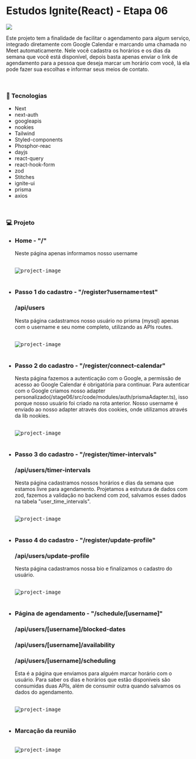 <h1>Estudos Ignite(React) - Etapa 06</h1>

<img src="./readme/project.jpg" />

<br>

<p>
Este projeto tem a finalidade de facilitar o agendamento para algum serviço, integrado diretamente com Google Calendar e marcando uma chamada no Meet automaticamente. Nele você cadastra os horários e os dias da semana que você está disponível, depois basta apenas enviar o link de agendamento para 
a pessoa que deseja marcar um horário com você, lá ela pode fazer sua escolhas e informar seus meios de contato.
</p>

<br>
<h3>🚀 Tecnologias</h3>
<ul>
    <li>Next</li>
    <li>next-auth</li>
    <li>googleapis</li>
    <li>nookies</li>
    <li>Tailwind</li>
    <li>Styled-components</li>
    <li>Phosphor-reac</li>
    <li>dayjs</li>
    <li>react-query</li>
    <li>react-hook-form</li>
    <li>zod</li>
    <li>Stitches</li>
    <li>ignite-ui</li>
    <li>prisma</li>
    <li>axios</li>
</ul>

<br>
<h3>💻 Projeto</h3>

<ul>

<li>
<h3>Home - "/"</h3>
<p>
Neste página apenas informamos nosso username
</p>
<br>
<kbd><img src="./readme/pages/home.gif" alt="project-image"></kbd>
</li>

<br>
<li>
<h3>Passo 1 do cadastro - "/register?username=test"</h3>
<h3><strong>/api/users</strong></h3>
<p>
Nesta página cadastramos nosso usuário no prisma (mysql) apenas com o username e seu nome completo, utilizando as APIs routes.
</p>
<br>
<kbd><img src="./readme/pages/register.gif" alt="project-image"></kbd>
</li>


<br>
<li>
<h3>Passo 2 do cadastro - "/register/connect-calendar"</h3>
<p>
Nesta página fazemos a autenticação com o Google, a permissão de acesso ao Google Calendar é obrigatória para continuar. Para autenticar com o Google criamos
nosso adapter personalizado(/stage06/src/code/modules/auth/prismaAdapter.ts), isso porque nosso usuário foi criado na rota anterior. Nosso username é enviado
ao nosso adapter através dos cookies, onde utilizamos através da lib nookies.
</p>
<br>
<kbd><img src="./readme/pages/register__connect-calendar.gif" alt="project-image"></kbd>
</li>


<br>
<li>
<h3>Passo 3 do cadastro - "/register/timer-intervals"</h3>
<h3><strong>/api/users/timer-intervals</strong></h3>
<p>
Nesta página cadastramos nossos horários e dias da semana que estamos livre para agendamento. Projetamos a estrutura de dados com zod, fazemos a validação no
backend com zod, salvamos esses dados na tabela "user_time_intervals".
</p>
<br>
<kbd><img src="./readme/pages/register__timer-intervals.gif" alt="project-image"></kbd>
</li>


<br>
<li>
<h3>Passo 4 do cadastro - "/register/update-profile"</h3>
<h3><strong>/api/users/update-profile</strong></h3>
<p>
Nesta página cadastramos nossa bio e finalizamos o cadastro do usuário.
</p>
<br>
<kbd><img src="./readme/pages/register__update-profile.gif" alt="project-image"></kbd>
</li>

<br>
<li>
<h3>Página de agendamento - "/schedule/[username]"</h3>
<h3><strong>/api/users/[username]/blocked-dates</strong></h3>
<h3><strong>/api/users/[username]/availability</strong></h3>
<h3><strong>/api/users/[username]/scheduling</strong></h3>
<p>
Esta é a página que enviamos para alguém marcar horário com o usuário. Para saber os dias e horários que estão disponíveis são consumidas duas APIs, 
além de consumir outra quando salvamos os dados do agendamento.
</p>
<br>
<kbd><img src="./readme/pages/schedule.gif" alt="project-image"></kbd>
</li>


<br>
<li>
<h3>Marcação da reunião</h3>
<br>
<kbd><img src="./readme/save.PNG" alt="project-image"></kbd>
</li>

</ul>